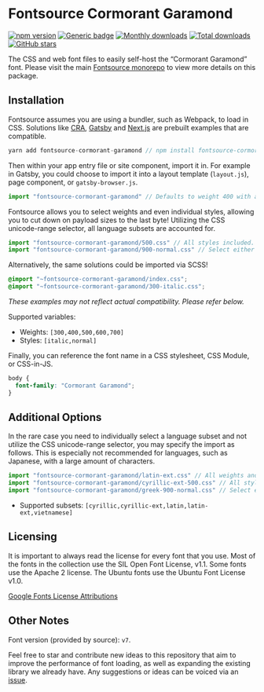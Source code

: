 # Fontsource Cormorant Garamond

[![npm version](https://badge.fury.io/js/fontsource-cormorant-garamond.svg)](https://www.npmjs.com/package/fontsource-cormorant-garamond) [![Generic badge](https://img.shields.io/badge/fontsource-passing-brightgreen)](https://github.com/fontsource/fontsource) [![Monthly downloads](https://badgen.net/npm/dm/fontsource-cormorant-garamond)](https://github.com/fontsource/fontsource) [![Total downloads](https://badgen.net/npm/dt/fontsource-cormorant-garamond)](https://github.com/fontsource/fontsource) [![GitHub stars](https://img.shields.io/github/stars/DecliningLotus/fontsource.svg?style=social&label=Star)](https://github.com/fontsource/fontsource/stargazers)

The CSS and web font files to easily self-host the “Cormorant Garamond” font. Please visit the main [Fontsource monorepo](https://github.com/fontsource/fontsource) to view more details on this package.

## Installation

Fontsource assumes you are using a bundler, such as Webpack, to load in CSS. Solutions like [CRA](https://create-react-app.dev/), [Gatsby](https://www.gatsbyjs.org/) and [Next.js](https://nextjs.org/) are prebuilt examples that are compatible.

```javascript
yarn add fontsource-cormorant-garamond // npm install fontsource-cormorant-garamond
```

Then within your app entry file or site component, import it in. For example in Gatsby, you could choose to import it into a layout template (`layout.js`), page component, or `gatsby-browser.js`.

```javascript
import "fontsource-cormorant-garamond" // Defaults to weight 400 with all styles included.
```

Fontsource allows you to select weights and even individual styles, allowing you to cut down on payload sizes to the last byte! Utilizing the CSS unicode-range selector, all language subsets are accounted for.

```javascript
import "fontsource-cormorant-garamond/500.css" // All styles included.
import "fontsource-cormorant-garamond/900-normal.css" // Select either normal or italic.
```

Alternatively, the same solutions could be imported via SCSS!

```scss
@import "~fontsource-cormorant-garamond/index.css";
@import "~fontsource-cormorant-garamond/300-italic.css";
```

_These examples may not reflect actual compatibility. Please refer below._

Supported variables:

- Weights: `[300,400,500,600,700]`
- Styles: `[italic,normal]`

Finally, you can reference the font name in a CSS stylesheet, CSS Module, or CSS-in-JS.

```css
body {
  font-family: "Cormorant Garamond";
}
```

## Additional Options

In the rare case you need to individually select a language subset and not utilize the CSS unicode-range selector, you may specify the import as follows. This is especially not recommended for languages, such as Japanese, with a large amount of characters.

```javascript
import "fontsource-cormorant-garamond/latin-ext.css" // All weights and styles included.
import "fontsource-cormorant-garamond/cyrillic-ext-500.css" // All styles included.
import "fontsource-cormorant-garamond/greek-900-normal.css" // Select either normal or italic.
```

- Supported subsets: `[cyrillic,cyrillic-ext,latin,latin-ext,vietnamese]`

## Licensing

It is important to always read the license for every font that you use.
Most of the fonts in the collection use the SIL Open Font License, v1.1. Some fonts use the Apache 2 license. The Ubuntu fonts use the Ubuntu Font License v1.0.

[Google Fonts License Attributions](https://fonts.google.com/attribution)

## Other Notes

Font version (provided by source): `v7`.

Feel free to star and contribute new ideas to this repository that aim to improve the performance of font loading, as well as expanding the existing library we already have. Any suggestions or ideas can be voiced via an [issue](https://github.com/fontsource/fontsource/issues).
